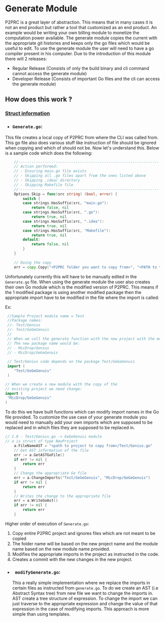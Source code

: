 # Generate Module 
P2PRC is a great layer of abstraction. This means that in many cases it is not an end product but rather 
a tool that customized as an end product. An example would be writing your own billing module to monetize
the computation power available. The generate module copies the current with the appropriate git histories 
and keeps only the go files which would be useful to edit. To use the generate module the user will need 
to have a go compiler present in his computer. Due to the introduction of this module there will 2 releases:

- Regular Release (Consists of only the build binary and cli command cannot access the generate module)
- Developer Release (Consists of important Go files and the cli can access the generate module)

## How does this work ?

### [Struct information](https://github.com/Akilan1999/p2p-rendering-computation/blob/9d69aed8ce0fe5273aaff2828f7d51c3d5ac2ce4/generate/generate.go#L19)
- ### ```Generate.go```: 
This file creates a local copy of P2PRC from where the CLI was called from.
This go file also does various stuff like instruction of file should be ignored when copying and 
which of should not be. Now let's understand this. Below is a sample code which does the following:

```go
	//----------------------------------------------------------------
	// Action performed:
	// - Ensuring main.go file exists
	// - Skipping all .go files apart from the ones listed above
	// - Skipping .idea/ directory
	// - Skipping Makefile file
	//----------------------------------------------------------------
	Options.Skip = func(src string) (bool, error) {
		switch {
		case strings.HasSuffix(src, "main.go"):
			return false, nil
		case strings.HasSuffix(src, ".go"):
			return true, nil
		case strings.HasSuffix(src, ".idea"):
			return true, nil
		case strings.HasSuffix(src, "Makefile"):
			return true, nil
		default:
			return false, nil
		}
	}
	
	// Doing the copy 
	err = copy.Copy("<P2PRC folder you want to copy from>", "<PATH to the directory>", Options)
```

Unfortunately currently this will have to be manually edited in the ```Generate.go``` file. When using the generate 
module the user also creates their own Go module which is the modified version of P2PRC. This means 
if the 1 modified package is using another modified package then the appropriate import have to be modified 
in the file where the import is called: 

Ex:
```go
 //Sample Project module name = Test 
 //Package names:
 //- Test/Genius
 //- Test/GeGeGenuis
 //
 // When we call the generate function with the new project with the module name = MicDrop 
 // The new package name would be:
 // - MicDrop/Genius 
 // - MicDrop/GeGeGenuis
 
 // Test/Genius code depends on the package Test/GeGeGenuis
 import (
 	"Test/GeGeGenuis"
 )

// When we create a new module with the copy of the 
// existing project we need change:
import (
 "MicDrop/GeGeGenuis"
)
```

To do this we have built functions which can modify import names in the Go file provided. 
To customize the use case of your generate module you would need to manually add your own 
imports which are supposed to be replaced and in which files they are supposed to be replaced 
in. 

```go
// 1.0 - Test/Genius.go -> GeGeGenuis module
// a is struct of type NewProject 
	a.FileNameAST = "<path to project to copy from>/Test/Genius.go"
	// Get AST information of the file
	err := a.GetASTGoFile()
	if err != nil {
		return err
	}
	// Change the appropriate Go file
	err = a.ChangeImports("Test/GeGeGenuis", "MicDrop/GeGeGenuis")
	if err != nil {
		return err
	}
	// Writes the change to the appropriate file
	err = a.WriteGoAst()
	if err != nil {
		return err
	}
```

Higher order of execution of ```Generate.go```:
1. Copy entire P2PRC project and ignores files which are not meant to be copied 
2. The folder name will be based on the new project name and the module name based on the new 
   module name provided.
3. Modifies the appropriate imports in the project as instructed in the code. 
4. Creates a commit with the new changes in the new project. 


- ### ``` modifyGenerate.go```: 
  This a really simple implementation where we replace the imports 
  in certain files as instructed from ```generate.go```. To do we create an AST (i.e Abstract Syntax tree)
  from new file we want to change the imports in. AST create a tree structure of expression. To change the 
  import we can just traverse to the appropriate expression and change the value of that expression in 
  the case of modifying imports. This approach is more simple than using templates.


